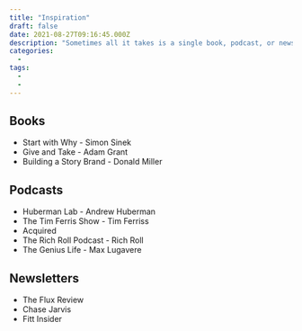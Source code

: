 ```yaml
---
title: "Inspiration"
draft: false
date: 2021-08-27T09:16:45.000Z
description: "Sometimes all it takes is a single book, podcast, or newsletter to ignite that burst of inspiration. In this post, I’m sharing a curated list of must-read books, binge-worthy podcasts, and impactful newsletters that have inspired me. I hope they will do the same for you, helping you discover new ideas, make meaningful connections, and set your imagination on fire. Let’s dive in!"
categories:
  - 
tags:
  - 
  - 
---
```




## Books
- Start with Why - Simon Sinek
- Give and Take - Adam Grant
- Building a Story Brand - Donald Miller


## Podcasts
- Huberman Lab - Andrew Huberman
- The Tim Ferris Show - Tim Ferriss
- Acquired
- The Rich Roll Podcast - Rich Roll
- The Genius Life - Max Lugavere

## Newsletters
- The Flux Review
- Chase Jarvis
- Fitt Insider

